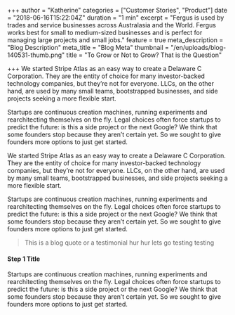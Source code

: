 +++
author = "Katherine"
categories = ["Customer Stories", "Product"]
date = "2018-06-16T15:22:04Z"
duration = "1 min"
excerpt = "Fergus is used by trades and service businesses across Australasia and the World. Fergus works best for small to medium-sized businesses and is perfect for managing large projects and small jobs."
feature = true
meta_description = "Blog Description"
meta_title = "Blog Meta"
thumbnail = "/en/uploads/blog-140531-thumb.png"
title = "To Grow or Not to Grow? That is the Question"

+++
We started Stripe Atlas as an easy way to create a Delaware C Corporation. They are the entity of choice for many investor-backed technology companies, but they’re not for everyone. LLCs, on the other hand, are used by many small teams, bootstrapped businesses, and side projects seeking a more flexible start.

Startups are continuous creation machines, running experiments and rearchitecting themselves on the fly. Legal choices often force startups to predict the future: is this a side project or the next Google? We think that some founders stop because they aren’t certain yet. So we sought to give founders more options to just get started.

We started Stripe Atlas as an easy way to create a Delaware C Corporation. They are the entity of choice for many investor-backed technology companies, but they’re not for everyone. LLCs, on the other hand, are used by many small teams, bootstrapped businesses, and side projects seeking a more flexible start.

Startups are continuous creation machines, running experiments and rearchitecting themselves on the fly. Legal choices often force startups to predict the future: is this a side project or the next Google? We think that some founders stop because they aren’t certain yet. So we sought to give founders more options to just get started.

> This is a blog quote or a testimonial hur hur lets go testing testing

#### Step 1 Title

Startups are continuous creation machines, running experiments and rearchitecting themselves on the fly. Legal choices often force startups to predict the future: is this a side project or the next Google? We think that some founders stop because they aren’t certain yet. So we sought to give founders more options to just get started.